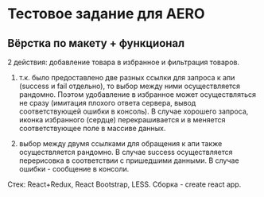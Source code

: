 # Тестовое задание для AERO

## Вёрстка по макету + функционал

2 действия: добавление товара в избранное и фильтрация товаров.

1) т.к. было предоставлено две разных ссылки для запроса к апи (success и fail отдельно), то выбор между ними осуществляется рандомно. Поэтом удобавление в избранное может осуществляться не сразу (имитация плохого ответа сервера, вывод соответствующей ошибки в консоль). В случае хорошего запроса, иконка избранного (сердце) перекрашивается и в меняется соответствующее поле в массиве данных.

2) выбор между двумя ссылками для обращения к апи также осуществляется рандомно. В случае success осуществляется перерисовка в соответствии с пришедшими данными. В случае ошибки - сообщение в консоли.

Стек: React+Redux, React Bootstrap, LESS. Сборка - create react app.
